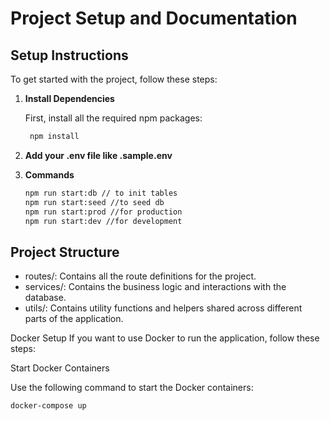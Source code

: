 # Project Setup and Documentation

## Setup Instructions

To get started with the project, follow these steps:

1. **Install Dependencies**
    
   First, install all the required npm packages:
   ```bash
    npm install  
    ```
2. **Add your .env file like .sample.env**

3. **Commands**
    ```bash
    npm run start:db // to init tables
    npm run start:seed //to seed db
    npm run start:prod //for production 
    npm run start:dev //for development
    ```

## Project Structure
- routes/: Contains all the route definitions for the project.
- services/: Contains the business logic and interactions with the database.
- utils/: Contains utility functions and helpers shared across different parts of the application.

Docker Setup
If you want to use Docker to run the application, follow these steps:

Start Docker Containers

Use the following command to start the Docker containers:

```bash
docker-compose up
```